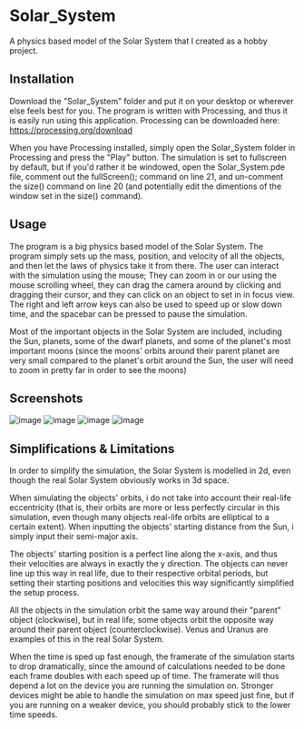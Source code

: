 # Solar_System
A physics based model of the Solar System that I created as a hobby project.

## Installation
Download the "Solar_System" folder and put it on your desktop or wherever else feels best for you. The program is written with Processing, and thus it is easily run using this application. Processing can be downloaded here: https://processing.org/download

When you have Processing installed, simply open the Solar_System folder in Processing and press the "Play" button. The simulation is set to fullscreen by default, but if you'd rather it be windowed, open the Solar_System.pde file, comment out the fullScreen(); command on line 21, and un-comment the size() command on line 20 (and potentially edit the dimentions of the window set in the size() command).

## Usage
The program is a big physics based model of the Solar System. The program simply sets up the mass, position, and velocity of all the objects, and then let the laws of physics take it from there. The user can interact with the simulation using the mouse; They can zoom in or our using the mouse scrolling wheel, they can drag the camera around by clicking and dragging their cursor, and they can click on an object to set in in focus view. The right and left arrow keys can also be used to speed up or slow down time, and the spacebar can be pressed to pause the simulation.

Most of the important objects in the Solar System are included, including the Sun, planets, some of the dwarf planets, and some of the planet's most important moons (since the moons' orbits around their parent planet are very small compared to the planet's orbit around the Sun, the user will need to zoom in pretty far in order to see the moons)

## Screenshots
![image](https://user-images.githubusercontent.com/91853323/223276683-966266a0-1105-46f7-b4d3-5db98926d805.png)
![image](https://user-images.githubusercontent.com/91853323/223276873-e2bb3b68-3a71-466f-97fd-b1db22400f54.png)
![image](https://user-images.githubusercontent.com/91853323/223277085-10f26e0d-b34e-4759-9595-e74713ca6a5e.png)
![image](https://user-images.githubusercontent.com/91853323/223277243-3443a63c-cda1-4bbc-9ba1-447b216611d0.png)


## Simplifications & Limitations
In order to simplify the simulation, the Solar System is modelled in 2d, even though the real Solar System obviously works in 3d space.

When simulating the objects' orbits, i do not take into account their real-life eccentricity (that is, their orbits are more or less perfectly circular in this simulation, even though many objects real-life orbits are elliptical to a certain extent). When inputting the objects' starting distance from the Sun, i simply input their semi-major axis.

The objects' starting position is a perfect line along the x-axis, and thus their velocities are always in exactly the y direction. The objects can never line up this way in real life, due to their respective orbital periods, but setting their starting positions and velocities this way significantly simplified the setup process.

All the objects in the simulation orbit the same way around their "parent" object (clockwise), but in real life, some objects orbit the opposite way around their parent object (counterclockwise). Venus and Uranus are examples of this in the real Solar System.

When the time is sped up fast enough, the framerate of the simulation starts to drop dramatically, since the amound of calculations needed to be done each frame doubles with each speed up of time. The framerate will thus depend a lot on the device you are running the simulation on. Stronger devices might be able to handle the simulation on max speed just fine, but if you are running on a weaker device, you should probably stick to the lower time speeds.


